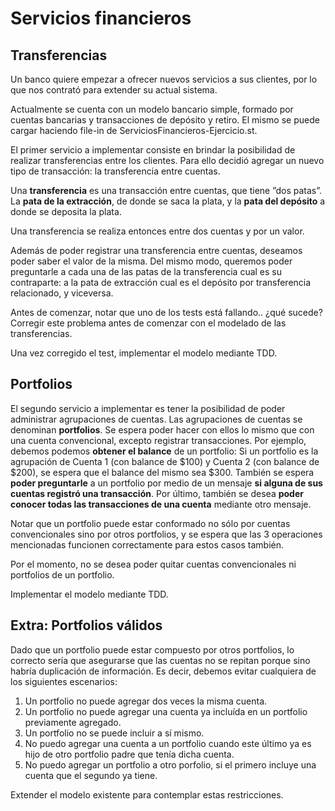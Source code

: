 # Servicios financieros

## Transferencias

Un banco quiere empezar a ofrecer nuevos servicios a sus clientes, por lo que nos contrató para extender su actual sistema.

Actualmente se cuenta con un modelo bancario simple, formado por cuentas bancarias y transacciones de depósito y retiro. El mismo se puede cargar haciendo file-in de ServiciosFinancieros-Ejercicio.st.

El primer servicio a implementar consiste en brindar la posibilidad de realizar transferencias entre los clientes. Para ello decidió agregar un nuevo tipo de transacción: la transferencia entre cuentas.

Una **transferencia** es una transacción entre cuentas, que tiene ”dos patas”. La **pata de la extracción**, de donde se saca la plata, y la **pata del depósito** a donde se deposita la plata.

Una transferencia se realiza entonces entre dos cuentas y por un valor.

Además de poder registrar una transferencia entre cuentas, deseamos poder saber el valor de la misma. Del mismo modo, queremos poder preguntarle a cada una de las patas de la transferencia cual es su contraparte: a la pata de extracción cual es el depósito por transferencia relacionado, y viceversa.

Antes de comenzar, notar que uno de los tests está fallando.. ¿qué sucede? Corregir este problema antes de comenzar con el modelado de las transferencias.

Una vez corregido el test, implementar el modelo mediante TDD.

## Portfolios

El segundo servicio a implementar es tener la posibilidad de poder administrar agrupaciones de cuentas. Las agrupaciones de cuentas se denominan **portfolios**. Se espera poder hacer con ellos lo mismo que con una cuenta convencional, excepto registrar transacciones. Por ejemplo, debemos podemos **obtener el balance** de un portfolio: Si un portfolio es la agrupación de Cuenta 1 (con balance de $100) y Cuenta 2 (con balance de $200), se espera que el balance del mismo sea $300. También se espera **poder preguntarle** a un portfolio por medio de un mensaje **si alguna de sus cuentas registró una transacción**. Por último, también se desea **poder conocer todas las transacciones de una cuenta** mediante otro mensaje.

Notar que un portfolio puede estar conformado no sólo por cuentas convencionales sino por otros portfolios, y se espera que las 3 operaciones mencionadas funcionen correctamente para estos casos también.

Por el momento, no se desea poder quitar cuentas convencionales ni portfolios de un portfolio.

Implementar el modelo mediante TDD.

## Extra: Portfolios válidos

Dado que un portfolio puede estar compuesto por otros portfolios, lo correcto sería que asegurarse que las cuentas no se repitan porque sino habría duplicación de información. Es decir, debemos evitar cualquiera de los siguientes escenarios:

1. Un portfolio no puede agregar dos veces la misma cuenta.
2. Un portfolio no puede agregar una cuenta ya incluída en un portfolio previamente agregado.
3. Un portfolio no se puede incluir a sí mismo.
4. No puedo agregar una cuenta a un portfolio cuando este último ya es hijo de otro portfolio padre que tenía dicha cuenta.
5. No puedo agregar un portfolio a otro porfolio, si el primero incluye una cuenta que el segundo ya tiene.

Extender el modelo existente para contemplar estas restricciones.

